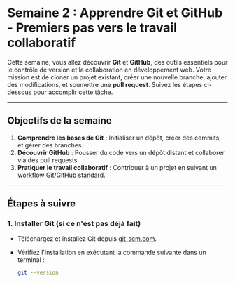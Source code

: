 
# Semaine 2 : Apprendre Git et GitHub - Premiers pas vers le travail collaboratif

Cette semaine, vous allez découvrir **Git** et **GitHub**, des outils essentiels pour le contrôle de version et la collaboration en développement web. Votre mission est de cloner un projet existant, créer une nouvelle branche, ajouter des modifications, et soumettre une **pull request**. Suivez les étapes ci-dessous pour accomplir cette tâche.

---

## Objectifs de la semaine

1. **Comprendre les bases de Git** : Initialiser un dépôt, créer des commits, et gérer des branches.
2. **Découvrir GitHub** : Pousser du code vers un dépôt distant et collaborer via des pull requests.
3. **Pratiquer le travail collaboratif** : Contribuer à un projet en suivant un workflow Git/GitHub standard.

---

## Étapes à suivre

### 1. Installer Git (si ce n'est pas déjà fait)

- Téléchargez et installez Git depuis [git-scm.com](https://git-scm.com/).
- Vérifiez l'installation en exécutant la commande suivante dans un terminal :

  ```bash
  git --version
  
  ```
